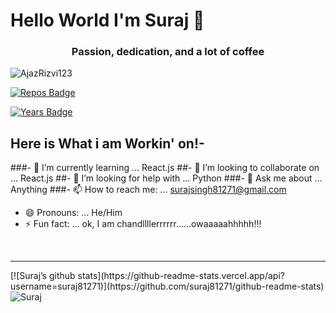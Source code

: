 
# Hello World  I'm Suraj 👾
<h3 align="center">Passion, dedication, and a lot of coffee </h3>
  
  <img src="https://komarev.com/ghpvc/?username=AjazRizvi123" alt="AjazRizvi123" />
  
[![Repos Badge](https://badges.pufler.dev/repos/suraj81271)](https://badges.pufler.dev)

[![Years Badge](https://badges.pufler.dev/years/suraj81271)](https://badges.pufler.dev)
## Here is What i am Workin' on!-


###- 🌱 I’m currently learning ... React.js
##- 👯 I’m looking to collaborate on ... React.js
##- 🤔 I’m looking for help with ... Python
###- 💬 Ask me about ... Anything
###- 📫 How to reach me: ... surajsingh81271@gmail.com
- 😄 Pronouns: ... He/Him
- ⚡ Fun fact: ... ok, I am chandllllerrrrrr......owaaaaahhhhh!!!
<br>
<hr>
[![Suraj’s github stats](https://github-readme-stats.vercel.app/api?username=suraj81271)](https://github.com/suraj81271/github-readme-stats)
<img align="left" src="https://github-readme-stats.vercel.app/api/top-langs/?username=suraj81271&layout=compact&hide=html" alt="Suraj" />
